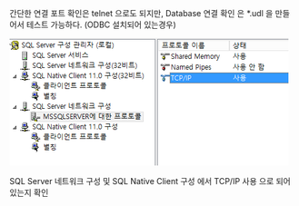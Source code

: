 
간단한 연결 포트 확인은 telnet 으로도 되지만,
Database 연결 확인 은  *.udl 을 만들어서 테스트 가능하다. (ODBC 설치되어 있는경우)


![PostImages](/assets/PostImages/20190618-01.png)

SQL Server 네트워크 구성 및 SQL Native Client 구성 에서 TCP/IP 사용 으로 되어있는지 확인

